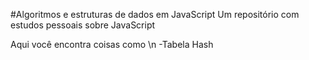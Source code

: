 #Algoritmos e estruturas de dados em JavaScript
Um repositório com estudos pessoais sobre JavaScript

Aqui você encontra coisas como 
\n -Tabela Hash
